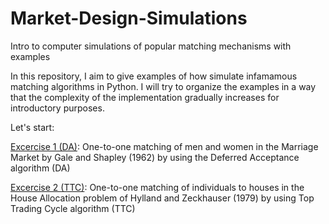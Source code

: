 # Market-Design-Simulations
Intro to computer simulations of popular matching mechanisms with examples

In this repository, I aim to give examples of how simulate infamamous matching algorithms in Python.
I will try to organize the examples in a way that the complexity of the implementation gradually increases for introductory purposes. 

Let's start:

[Excercise 1 (DA)](https://github.com/fatihgezer/Market-Design-Simulations/blob/main/DA.ipynb): One-to-one matching of men and women in the Marriage Market by Gale and Shapley (1962) by using the Deferred Acceptance algorithm (DA)

[Excercise 2 (TTC)](https://github.com/fatihgezer/Market-Design-Simulations/blob/main/TTC_0.ipynb): One-to-one matching of individuals to houses in the House Allocation problem of Hylland and Zeckhauser (1979) by using Top Trading Cycle algorithm (TTC)

